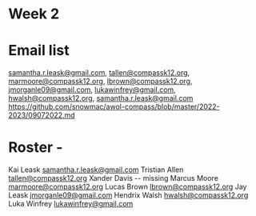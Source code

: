# Week 2

# Email list
samantha.r.leask@gmail.com, tallen@compassk12.org, marmoore@compassk12.org, lbrown@compassk12.org, jmorganle09@gmail.com, lukawinfrey@gmail.com, hwalsh@compassk12.org,
samantha.r.leask@gmail.com
https://github.com/snowmac/awol-compass/blob/master/2022-2023/09072022.md

# Roster -
Kai Leask samantha.r.leask@gmail.com
Tristian Allen tallen@compassk12.org
Xander Davis -- missing
Marcus Moore marmoore@compassk12.org
Lucas Brown lbrown@compassk12.org
Jay Leask jmorganle09@gmail.com
Hendrix Walsh hwalsh@compassk12.org
Luka Winfrey lukawinfrey@gmail.com
